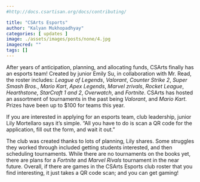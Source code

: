 ```yaml
---
#http://docs.csartisan.org/docs/contributing/

title: "CSArts Esports"
author: "Kalyan Mukhopadhyay"
categories: [ updates ]
image: ./assets/images/posts/none/4.jpg
imagecred: ""
tags: []
---
```

After years of anticipation, planning, and allocating funds, CSArts finally has an esports team! Created by junior Emily Su, in collaboration with Mr. Read, the roster includes: *League of Legends*, *Valorant*, *Counter Strike 2*, *Super Smash Bros.*, *Mario Kart*, *Apex Legends*, *Marvel zrivals*, *Rocket League*, *Hearthstone*, *StarCraft 1 and 2*, *Overwatch*, and *Fortnite*. CSArts has hosted an assortment of tournaments in the past being *Valorant*, and *Mario Kart*. Prizes have been up to $100 for teams this year. 

If you are interested in applying for an esports team, club leadership, junior Lily Mortellaro says it’s simple. “All you have to do is scan a QR code for the application, fill out the form, and wait it out.” 

The club was created thanks to lots of planning, Lily shares. Some struggles they worked through included getting students interested, and then scheduling tournaments. While there are no tournaments on the books yet, there are plans for a *Fortnite* and *Marvel Rivals* tournament in the near future. Overall, if there are games in the CSArts Esports club roster that you find interesting, it just takes a QR code scan; and you can get gaming!